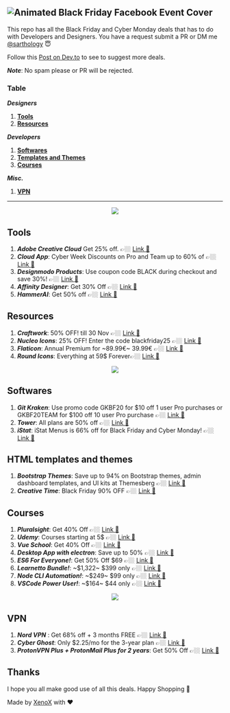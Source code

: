 ## ![Animated Black Friday Facebook Event Cover  ](https://user-images.githubusercontent.com/3650216/100090638-7b54af00-2e79-11eb-8c93-3d3a6593b934.gif)

This repo has all the Black Friday and Cyber Monday deals that has to do with Developers and Designers. You have a request submit a PR or DM me [@sarthology](https://twitter.com/sarthology) 😇

Follow this [Post on Dev.to](https://dev.to/sarthology/the-black-friday-and-cyber-monday-thread-2020-d8l) to see to suggest more deals.

**_Note_**: No spam please or PR will be rejected.

### Table 

***Designers***

1. **[Tools](#tools)**
2. **[Resources](#resources)**

***Developers***

1. **[Softwares](#softwares)**
2. **[Templates and Themes](#html-templates-and-themes)**
3. **[Courses](#courses)**

***Misc.***

1. **[VPN](#vpn)**

---

<div align="center"><img src="https://user-images.githubusercontent.com/3650216/100118190-9df7bf80-2e9b-11eb-933a-7e9cabc198c8.png"></div>

## Tools

1. **_Adobe Creative Cloud_** Get 25% off. 👉🏼 [Link 🎁](https://www.adobe.com/creativecloud.html)
2. **_Cloud App_**: Cyber Week Discounts on Pro and Team up to 60% of 👉🏼 [Link 🎁](https://www.getcloudapp.com/pricing?utm_source=homepage&utm_medium=banner&utm_campaign=homepage_banner)
3. **_Designmodo Products_**: Use coupon code BLACK during checkout and save 30%! 👉🏼 [Link 🎁](https://designmodo.com/blackfriday/?u=4176)
4. **_Affinity Designer_**: Get 30% Off 👉🏼 [Link 🎁](https://affinity.serif.com/en-us/designer/#buy)
5. **_HammerAI_**: Get 50% off  👉🏼 [Link 🎁](https://www.hammerai.com/)

## Resources
1. **_Craftwork_**: 50% OFF! till 30 Nov 👉🏼 [Link 🎁](https://craftwork.design/black-friday/)
2. **_Nucleo Icons_**: 25% OFF! Enter the code blackfriday25 👉🏼 [Link 🎁](https://nucleoapp.com)
3. **_Flaticon_**: Annual Premium for ~89.99€~ 39.99€ 👉🏼 [Link 🎁](https://nucleoapp.com)
4. **_Round Icons_**: Everything at 59$ Forever👉🏼 [Link 🎁](https://nucleoapp.com)


<div align="center"><img src="https://user-images.githubusercontent.com/3650216/100120186-b10b8f00-2e9d-11eb-9d43-495dd1b2f492.png"></div>

## Softwares

1. **_Git Kraken_**: Use promo code GKBF20 for $10 off 1 user Pro purchases or GKBF20TEAM for $100 off 10 user Pro purchase 👉🏼 [Link 🎁](https://www.gitkraken.com/pricing)
2. **_Tower_**: All plans are 50% off 👉🏼 [Link 🎁](https://www.git-tower.com/pricing/mac)
3. **_iStat_**: iStat Menus is 66% off for Black Friday and Cyber Monday! 👉🏼 [Link 🎁](https://bjango.com/mac/istatmenus/)

## HTML templates and themes

1. **_Bootstrap Themes_**: Save up to 94% on Bootstrap themes, admin dashboard templates, and UI kits at Themesberg 👉🏼 [Link 🎁](https://themesberg.com/black-friday)
2. **_Creative Time_**: Black Friday 90% OFF 👉🏼 [Link 🎁](https://www.creative-tim.com/campaign)

## Courses

1.  **_Pluralsight_**: Get 40% Off 👉🏼 [Link 🎁](https://www.pluralsight.com/)
2.  **_Udemy_**: Courses starting at 5$ 👉🏼 [Link 🎁](https://www.udemy.com)
3.  **_Vue School_**:  Get 40% Off  👉🏼 [Link 🎁](https://vueschool.io/sales/blackfriday)
4.  **_Desktop App with electron_**:  Save up to 50% 👉🏼 [Link 🎁](https://desktopappswithelectron.com/)
5.  **_ES6 For Everyone!_**: Get 50% Off $69   👉🏼 [Link 🎁](https://es6.io/)
6.  **_Learnetto Bundle!_**:  ~$1,322~ $399 only 👉🏼 [Link 🎁](https://learnetto.com/blackfriday)
7.  **_Node CLI Automation!_**:  ~$249~ $99 only 👉🏼 [Link 🎁](https://nodecli.com)
7.  **_VSCode Power User!_**:  ~$164~ $44 only 👉🏼 [Link 🎁](https://vscode.pro)

<div align="center"><img src="https://user-images.githubusercontent.com/3650216/100120483-fa5bde80-2e9d-11eb-85b0-ca61ec32734b.png"></div>

## VPN

1. **_Nord VPN_** : Get 68% off + 3 months FREE 👉🏼 [Link 🎁](https://nordvpn.com)
2. **_Cyber Ghost_**: Only $2.25/mo for the 3-year plan 👉🏼 [Link 🎁](https://www.cyberghostvpn.com/en_US/)
3. **_ProtonVPN Plus + ProtonMail Plus for 2 years_**: Get 50% Off 👉🏼 [Link 🎁](https://protonvpn.com/blackfriday#plans)

## Thanks

I hope you all make good use of all this deals. Happy Shopping 🥳

Made by [XenoX](https://xenox.dev) with ❤️

